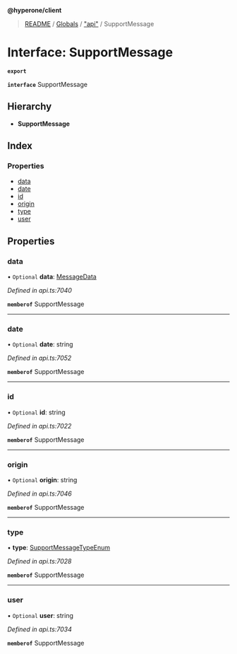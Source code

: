 **@hyperone/client**

> [README](../README.md) / [Globals](../globals.md) / ["api"](../modules/_api_.md) / SupportMessage

# Interface: SupportMessage

**`export`** 

**`interface`** SupportMessage

## Hierarchy

* **SupportMessage**

## Index

### Properties

* [data](_api_.supportmessage.md#data)
* [date](_api_.supportmessage.md#date)
* [id](_api_.supportmessage.md#id)
* [origin](_api_.supportmessage.md#origin)
* [type](_api_.supportmessage.md#type)
* [user](_api_.supportmessage.md#user)

## Properties

### data

• `Optional` **data**: [MessageData](_api_.messagedata.md)

*Defined in api.ts:7040*

**`memberof`** SupportMessage

___

### date

• `Optional` **date**: string

*Defined in api.ts:7052*

**`memberof`** SupportMessage

___

### id

• `Optional` **id**: string

*Defined in api.ts:7022*

**`memberof`** SupportMessage

___

### origin

• `Optional` **origin**: string

*Defined in api.ts:7046*

**`memberof`** SupportMessage

___

### type

•  **type**: [SupportMessageTypeEnum](../enums/_api_.supportmessagetypeenum.md)

*Defined in api.ts:7028*

**`memberof`** SupportMessage

___

### user

• `Optional` **user**: string

*Defined in api.ts:7034*

**`memberof`** SupportMessage
